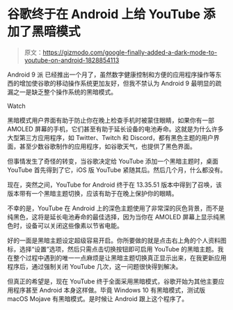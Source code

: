 # 谷歌终于在 Android 上给 YouTube 添加了黑暗模式

> 原文：<https://gizmodo.com/google-finally-added-a-dark-mode-to-youtube-on-android-1828854113>

Android 9 派 已经推出一个月了，虽然数字健康控制和方便的应用程序操作等东西的增加使谷歌的移动操作系统更加友好，但我不禁认为 Android 9 最明显的疏漏之一是缺乏整个操作系统的黑暗模式。

Watch

黑暗模式用户界面有助于防止你在晚上检查手机时被蒙住眼睛，如果你有一部 AMOLED 屏幕的手机，它们甚至有助于延长设备的电池寿命。这就是为什么许多大型第三方应用程序，如 Twitter、Twitch 和 Discord，都有黑色主题的用户界面，甚至少数谷歌制作的应用程序，如谷歌天气，也提供了黑色界面。

但事情发生了奇怪的转变，当谷歌决定给 YouTube 添加一个黑暗主题时，桌面 YouTube 首先得到了它，iOS 版 YouTube 紧随其后。然后几个月，什么都没有。

现在，突然之间，YouTube for Android 终于在 13.35.51 版本中得到了召唤，该版本带有一个黑暗主题切换，应该有助于在晚上保护你的眼睛。

不幸的是，YouTube 在 Android 上的深色主题使用了非常深的灰色背景，而不是纯黑色，这将是延长电池寿命的最佳选择，因为当你在 AMOLED 屏幕上显示纯黑色时，设备可以关闭这些像素以节省电能。

好的一面是黑暗主题设定超级容易开启。你所要做的就是点击右上角的个人资料图标，选择“设置”选项，然后只需点击切换按钮即可启用 YouTube 的黑暗主题。我在整个过程中遇到的唯一一点麻烦是让黑暗主题切换真正显示出来，在我更新应用程序后，通过强制关闭 YouTube 几次，这一问题很快得到解决。

但真正的希望是，现在 YouTube 终于全面采用黑暗模式，谷歌开始为其他主要应用程序甚至 Android 本身这样做。毕竟 Windows 10 有黑暗模式，测试版 macOS Mojave 有黑暗模式。是时候让 Android 跟上这个程序了。